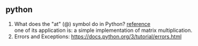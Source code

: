 python
---  
1. What does the "at" (@) symbol do in Python?  [reference](https://stackoverflow.com/questions/6392739/what-does-the-at-symbol-do-in-python)  
  one of its application is: a simple implementation of matrix multiplication.  
2. Errors and Exceptions: https://docs.python.org/3/tutorial/errors.html
